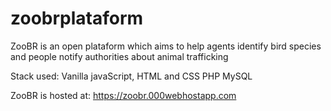 # zoobrplataform
ZooBR is an open plataform which aims to help agents identify bird species and people notify authorities about animal trafficking 

Stack used:
Vanilla javaScript, HTML and CSS
PHP
MySQL

ZooBR is hosted at: https://zoobr.000webhostapp.com

